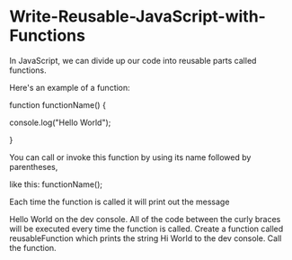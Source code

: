 # Write-Reusable-JavaScript-with-Functions

In JavaScript, we can divide up our code into reusable parts called functions.

Here's an example of a function:

function functionName() {

console.log("Hello World");

}

You can call or invoke this function by using its name followed by parentheses,

like this: functionName();

Each time the function is called it will print out the message

Hello World on the dev console. All of the code between the curly braces will be executed every time the function is called.
Create a function called reusableFunction which prints the string Hi World to the dev console.
Call the function.
